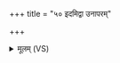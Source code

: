 +++
title = "५० इदमिद्वा उनापरम्"

+++
<details><summary>मूलम् (VS)</summary>

इ॒दमिद्वा उ॒नाप॑रं दि॒वि प॑श्यसि॒ सूर्य॑म्।  
मा॒ता पु॒त्रं यथा॑ सि॒चाभ्ये᳡नं भूम ऊर्णुहि॥
</details>